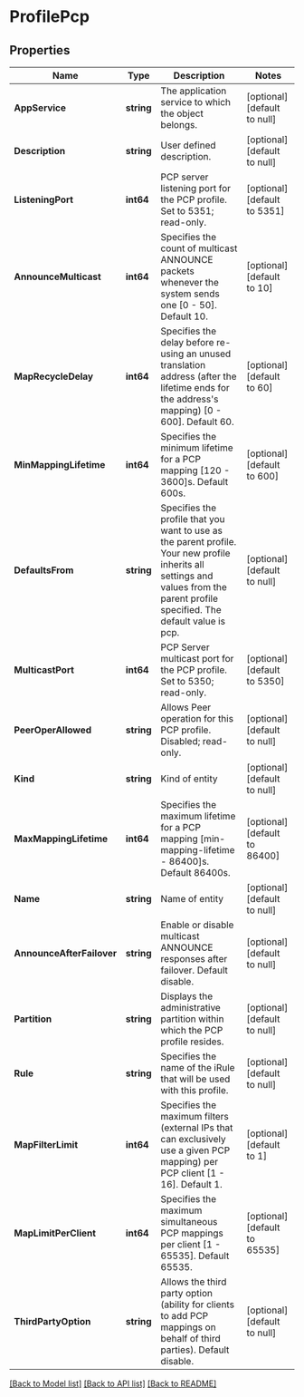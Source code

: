# ProfilePcp

## Properties
Name | Type | Description | Notes
------------ | ------------- | ------------- | -------------
**AppService** | **string** | The application service to which the object belongs. | [optional] [default to null]
**Description** | **string** | User defined description. | [optional] [default to null]
**ListeningPort** | **int64** | PCP server listening  port  for the PCP profile. Set to 5351; read-only. | [optional] [default to 5351]
**AnnounceMulticast** | **int64** | Specifies the count of multicast ANNOUNCE packets whenever the system sends one [0 - 50]. Default 10. | [optional] [default to 10]
**MapRecycleDelay** | **int64** | Specifies the delay before re-using an unused translation address (after the lifetime ends for the address&#39;s mapping) [0 - 600]. Default 60. | [optional] [default to 60]
**MinMappingLifetime** | **int64** | Specifies the minimum lifetime for a PCP mapping [120 - 3600]s. Default 600s. | [optional] [default to 600]
**DefaultsFrom** | **string** | Specifies the profile that you want to use as the parent profile. Your new profile inherits all settings and values from the parent profile specified. The default value is pcp. | [optional] [default to null]
**MulticastPort** | **int64** | PCP Server multicast  port  for the PCP profile. Set to 5350; read-only. | [optional] [default to 5350]
**PeerOperAllowed** | **string** | Allows Peer operation for this PCP profile. Disabled; read-only. | [optional] [default to null]
**Kind** | **string** | Kind of entity | [optional] [default to null]
**MaxMappingLifetime** | **int64** | Specifies the maximum lifetime for a PCP mapping [min-mapping-lifetime - 86400]s. Default 86400s. | [optional] [default to 86400]
**Name** | **string** | Name of entity | [optional] [default to null]
**AnnounceAfterFailover** | **string** | Enable or disable multicast ANNOUNCE responses after failover. Default disable. | [optional] [default to null]
**Partition** | **string** | Displays the administrative partition within which the PCP profile resides. | [optional] [default to null]
**Rule** | **string** | Specifies the name of the iRule that will be used with this profile. | [optional] [default to null]
**MapFilterLimit** | **int64** | Specifies the maximum filters (external IPs that can exclusively use a given PCP mapping) per PCP client [1 - 16]. Default 1. | [optional] [default to 1]
**MapLimitPerClient** | **int64** | Specifies the maximum simultaneous PCP mappings per client [1 - 65535]. Default 65535. | [optional] [default to 65535]
**ThirdPartyOption** | **string** | Allows the third party option (ability for clients to add PCP mappings on behalf of third parties). Default disable. | [optional] [default to null]

[[Back to Model list]](../README.md#documentation-for-models) [[Back to API list]](../README.md#documentation-for-api-endpoints) [[Back to README]](../README.md)


